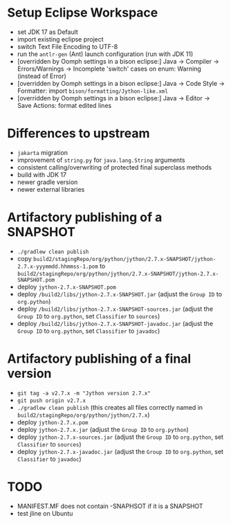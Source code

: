 # Setup Eclipse Workspace
- set JDK 17 as Default
- import existing eclipse project
- switch Text File Encoding to UTF-8
- run the `antlr-gen` (Ant) launch configuration (run with JDK 11)
- [overridden by Oomph settings in a bison eclipse:] Java -> Compiler -> Errors/Warnings -> Incomplete 'switch' cases on enum: Warning (instead of Error)
- [overridden by Oomph settings in a bison eclipse:] Java -> Code Style -> Formatter: import `bison/formatting/Jython-like.xml`
- [overridden by Oomph settings in a bison eclipse:] Java -> Editor -> Save Actions: format edited lines

# Differences to upstream
- `jakarta` migration
- improvement of `string.py` for `java.lang.String` arguments
- consistent calling/overwriting of protected final superclass methods
- build with JDK 17
- newer gradle version
- newer external libraries

# Artifactory publishing of a SNAPSHOT
- `./gradlew clean publish`
- copy `build2/stagingRepo/org/python/jython/2.7.x-SNAPSHOT/jython-2.7.x-yyymmdd.hhmmss-1.pom` to `build2/stagingRepo/org/python/jython/2.7.x-SNAPSHOT/jython-2.7.x-SNAPSHOT.pom`
- deploy `jython-2.7.x-SNAPSHOT.pom`
- deploy `/build2/libs/jython-2.7.x-SNAPSHOT.jar` (adjust the `Group ID` to `org.python`)
- deploy `/build2/libs/jython-2.7.x-SNAPSHOT-sources.jar` (adjust the `Group ID` to `org.python`, set `Classifier` to `sources`)
- deploy `/build2/libs/jython-2.7.x-SNAPSHOT-javadoc.jar` (adjust the `Group ID` to `org.python`, set `Classifier` to `javadoc`)

# Artifactory publishing of a final version
- `git tag -a v2.7.x -m "Jython version 2.7.x"`
- `git push origin v2.7.x`
- `./gradlew clean publish` (this creates all files correctly named in `build2/stagingRepo/org/python/jython/2.7.x`)
- deploy `jython-2.7.x.pom`
- deploy `jython-2.7.x.jar` (adjust the `Group ID` to `org.python`)
- deploy `jython-2.7.x-sources.jar` (adjust the `Group ID` to `org.python`, set `Classifier` to `sources`)
- deploy `jython-2.7.x-javadoc.jar` (adjust the `Group ID` to `org.python`, set `Classifier` to `javadoc`)

# TODO
- MANIFEST.MF does not contain -SNAPHSOT if it is a SNAPSHOT
- test jline on Ubuntu